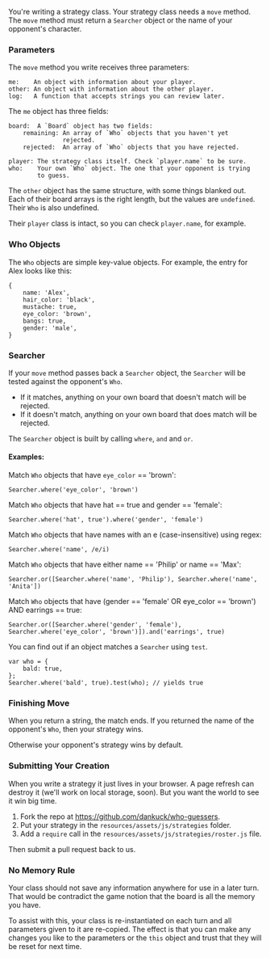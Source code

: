 
You're writing a strategy class. Your strategy class needs a `move` method. The `move` method must return a `Searcher` object or the name of your opponent's character.

### Parameters

The `move` method you write receives three parameters:

```
me:    An object with information about your player.
other: An object with information about the other player.
log:   A function that accepts strings you can review later.
```

The `me` object has three fields:

```
board:  A `Board` object has two fields:
    remaining: An array of `Who` objects that you haven't yet
               rejected.
    rejected:  An array of `Who` objects that you have rejected.

player: The strategy class itself. Check `player.name` to be sure.
who:    Your own `Who` object. The one that your opponent is trying 
        to guess.
```

The `other` object has the same structure, with some things blanked out. Each of their board arrays is the right length, but the values are `undefined`. Their `Who` is also undefined. 

Their `player` class is intact, so you can check `player.name`, for example.

### Who Objects

The `Who` objects are simple key-value objects. For example, the entry for Alex looks like this:

```
{
    name: 'Alex',
    hair_color: 'black',
    mustache: true,
    eye_color: 'brown',
    bangs: true,
    gender: 'male',
}
```

### Searcher

If your `move` method passes back a `Searcher` object, the `Searcher` will be tested against the opponent's `Who`.

* If it matches, anything on your own board that doesn't match will be rejected.
* If it doesn't match, anything on your own board that does match will be rejected.

The `Searcher` object is built by calling `where`, `and` and `or`. 

#### Examples:

Match `Who` objects that have `eye_color` == 'brown':
```
Searcher.where('eye_color', 'brown')
```

Match `Who` objects that have hat == true and gender == 'female':
```
Searcher.where('hat', true').where('gender', 'female')
```

Match `Who` objects that have names with an e (case-insensitive) using regex:
```
Searcher.where('name', /e/i)
```

Match `Who` objects that have either name == 'Philip' or name == 'Max':
```
Searcher.or([Searcher.where('name', 'Philip'), Searcher.where('name', 'Anita'])
```

Match `Who` objects that have (gender == 'female' OR eye_color == 'brown') AND earrings == true:
```
Searcher.or([Searcher.where('gender', 'female'), Searcher.where('eye_color', 'brown')]).and('earrings', true)
```

You can find out if an object matches a `Searcher` using `test`.
```
var who = {
    bald: true,
};
Searcher.where('bald', true).test(who); // yields true
```

### Finishing Move

When you return a string, the match ends. If you returned the name of the opponent's `Who`, then your strategy wins.

Otherwise your opponent's strategy wins by default.

### Submitting Your Creation

When you write a strategy it just lives in your browser. A page refresh can destroy it (we'll work on local storage, soon). But you want the world to see it win big time.

1. Fork the repo at <a href="https://github.com/dankuck/who-guessers" target="_blank">https://github.com/dankuck/who-guessers</a>.
2. Put your strategy in the `resources/assets/js/strategies` folder.
3. Add a `require` call in the `resources/assets/js/strategies/roster.js` file.

Then submit a pull request back to us.

### No Memory Rule

Your class should not save any information anywhere for use in a later turn. That would be contradict the game notion that the board is all the memory you have.

To assist with this, your class is re-instantiated on each turn and all parameters given to it are re-copied. The effect is that you can make any changes you like to the parameters or the `this` object and trust that they will be reset for next time.
